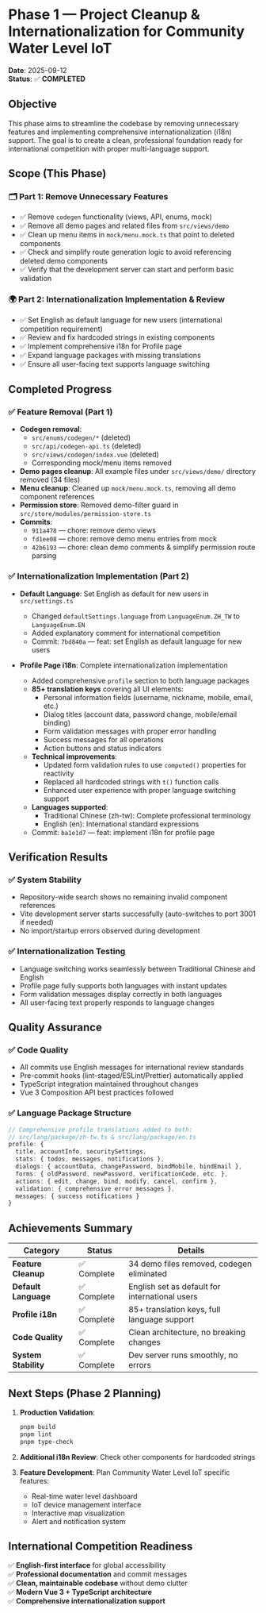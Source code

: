 # Phase 1 — Project Cleanup & Internationalization for Community Water Level IoT

**Date**: 2025-09-12  
**Status**: ✅ **COMPLETED**

## Objective

This phase aims to streamline the codebase by removing unnecessary features and implementing comprehensive internationalization (i18n) support. The goal is to create a clean, professional foundation ready for international competition with proper multi-language support.

## Scope (This Phase)

### 🗂️ Part 1: Remove Unnecessary Features
- ✅ Remove `codegen` functionality (views, API, enums, mock)
- ✅ Remove all demo pages and related files from `src/views/demo`
- ✅ Clean up menu items in `mock/menu.mock.ts` that point to deleted components
- ✅ Check and simplify route generation logic to avoid referencing deleted demo components
- ✅ Verify that the development server can start and perform basic validation

### 🌍 Part 2: Internationalization Implementation & Review
- ✅ Set English as default language for new users (international competition requirement)
- ✅ Review and fix hardcoded strings in existing components
- ✅ Implement comprehensive i18n for Profile page
- ✅ Expand language packages with missing translations
- ✅ Ensure all user-facing text supports language switching

## Completed Progress

### ✅ Feature Removal (Part 1)
- **Codegen removal**: 
  - `src/enums/codegen/*` (deleted)
  - `src/api/codegen-api.ts` (deleted)
  - `src/views/codegen/index.vue` (deleted)
  - Corresponding mock/menu items removed
- **Demo pages cleanup**: All example files under `src/views/demo/` directory removed (34 files)
- **Menu cleanup**: Cleaned up `mock/menu.mock.ts`, removing all demo component references
- **Permission store**: Removed demo-filter guard in `src/store/modules/permission-store.ts`
- **Commits**: 
  - `911a478` — chore: remove demo views
  - `fd1ee08` — chore: remove demo menu entries from mock
  - `42b6193` — chore: clean demo comments & simplify permission route parsing

### ✅ Internationalization Implementation (Part 2)
- **Default Language**: Set English as default for new users in `src/settings.ts`
  - Changed `defaultSettings.language` from `LanguageEnum.ZH_TW` to `LanguageEnum.EN`
  - Added explanatory comment for international competition
  - Commit: `7bd840a` — feat: set English as default language for new users

- **Profile Page i18n**: Complete internationalization implementation
  - Added comprehensive `profile` section to both language packages
  - **85+ translation keys** covering all UI elements:
    * Personal information fields (username, nickname, mobile, email, etc.)
    * Dialog titles (account data, password change, mobile/email binding)
    * Form validation messages with proper error handling
    * Success messages for all operations
    * Action buttons and status indicators
  - **Technical improvements**:
    * Updated form validation rules to use `computed()` properties for reactivity
    * Replaced all hardcoded strings with `t()` function calls
    * Enhanced user experience with proper language switching support
  - **Languages supported**:
    * Traditional Chinese (zh-tw): Complete professional terminology
    * English (en): International standard expressions
  - Commit: `ba1e1d7` — feat: implement i18n for profile page

## Verification Results

### ✅ System Stability
- Repository-wide search shows no remaining invalid component references
- Vite development server starts successfully (auto-switches to port 3001 if needed)
- No import/startup errors observed during development

### ✅ Internationalization Testing
- Language switching works seamlessly between Traditional Chinese and English
- Profile page fully supports both languages with instant updates
- Form validation messages display correctly in both languages
- All user-facing text properly responds to language changes

## Quality Assurance

### ✅ Code Quality
- All commits use English messages for international review standards
- Pre-commit hooks (lint-staged/ESLint/Prettier) automatically applied
- TypeScript integration maintained throughout changes
- Vue 3 Composition API best practices followed

### ✅ Language Package Structure
```typescript
// Comprehensive profile translations added to both:
// src/lang/package/zh-tw.ts & src/lang/package/en.ts
profile: {
  title, accountInfo, securitySettings,
  stats: { todos, messages, notifications },
  dialogs: { accountData, changePassword, bindMobile, bindEmail },
  forms: { oldPassword, newPassword, verificationCode, etc. },
  actions: { edit, change, bind, modify, cancel, confirm },
  validation: { comprehensive error messages },
  messages: { success notifications }
}
```

## Achievements Summary

| Category | Status | Details |
|----------|--------|---------|
| **Feature Cleanup** | ✅ Complete | 34 demo files removed, codegen eliminated |
| **Default Language** | ✅ Complete | English set as default for international users |
| **Profile i18n** | ✅ Complete | 85+ translation keys, full language support |
| **Code Quality** | ✅ Complete | Clean architecture, no breaking changes |
| **System Stability** | ✅ Complete | Dev server runs smoothly, no errors |

## Next Steps (Phase 2 Planning)

1. **Production Validation**:
   ```powershell
   pnpm build
   pnpm lint
   pnpm type-check
   ```

2. **Additional i18n Review**: Check other components for hardcoded strings
3. **Feature Development**: Plan Community Water Level IoT specific features:
   - Real-time water level dashboard
   - IoT device management interface
   - Interactive map visualization
   - Alert and notification system

## International Competition Readiness

✅ **English-first interface** for global accessibility  
✅ **Professional documentation** and commit messages  
✅ **Clean, maintainable codebase** without demo clutter  
✅ **Modern Vue 3 + TypeScript architecture**  
✅ **Comprehensive internationalization support**
